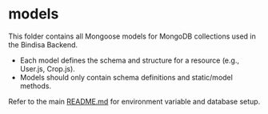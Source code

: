 # models

This folder contains all Mongoose models for MongoDB collections used in the Bindisa Backend.

- Each model defines the schema and structure for a resource (e.g., User.js, Crop.js).
- Models should only contain schema definitions and static/model methods.

Refer to the main [README.md](../README.md) for environment variable and database setup.
